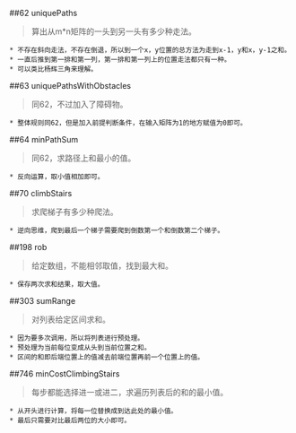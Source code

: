 ##62 uniquePaths
> 算出从m*n矩阵的一头到另一头有多少种走法。

	* 不存在斜向走法，不存在倒退，所以到一个x，y位置的总方法为走到x-1，y和x，y-1之和。
	* 一直后推到第一排和第一列，第一排和第一列上的位置走法都只有一种。
	* 可以类比杨辉三角来理解。

##63 uniquePathsWithObstacles
> 同62，不过加入了障碍物。

	* 整体规则同62，但是加入前提判断条件，在输入矩阵为1的地方赋值为0即可。

##64 minPathSum
> 同62，求路径上和最小的值。

	* 反向运算，取小值相加即可。

##70 climbStairs
> 求爬梯子有多少种爬法。

	* 逆向思维，爬到最后一个梯子需要爬到倒数第一个和倒数第二个梯子。

##198 rob
> 给定数组，不能相邻取值，找到最大和。

	* 保存两次求和结果，取大值。

##303 sumRange
> 对列表给定区间求和。

	* 因为要多次调用，所以将列表进行预处理。
	* 预处理为当前每位变成从头到当前位置之和。
	* 区间的和即后端位置上的值减去前端位置再前一个位置上的值。

##746 minCostClimbingStairs
> 每步都能选择进一或进二，求遍历列表后的和的最小值。

	* 从开头进行计算，将每一位替换成到达此处的最小值。
	* 最后只需要对比最后两位的大小即可。